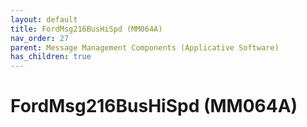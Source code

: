 ```yaml
---
layout: default
title: FordMsg216BusHiSpd (MM064A)
nav_order: 27
parent: Message Management Components (Applicative Software)
has_children: true
---
```

# FordMsg216BusHiSpd (MM064A)
